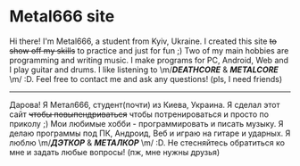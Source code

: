 # Metal666 site
Hi there! I'm Metal666, a student from Kyiv, Ukraine. I created this site ~~to show off my skills~~ to practice and just for fun ;) Two of my main hobbies are programming and writing music. I make programs for PC, Android, Web and I play guitar and drums. I like listening to \m/**_DEATHCORE_** & **_METALCORE_** \m/ :D. Feel free to contact me and ask any questions! (pls, I need friends)
***
Дарова! Я Метал666, студент(почти) из Киева, Украина. Я сделал этот сайт ~~чтобы повыпендриваться~~ чтобы потренироваться и просто по приколу ;) Мои любимые хобби - программировать и писать музыку. Я делаю программы под ПК, Андроид, Веб и играю на гитаре и ударных. Я люблю \m/**_ДЭТКОР_** & **_МЕТАЛКОР_** \m/ :D. Не стесняйтесь обратиться ко мне и задать любые вопросы! (пж, мне нужны друзья)
